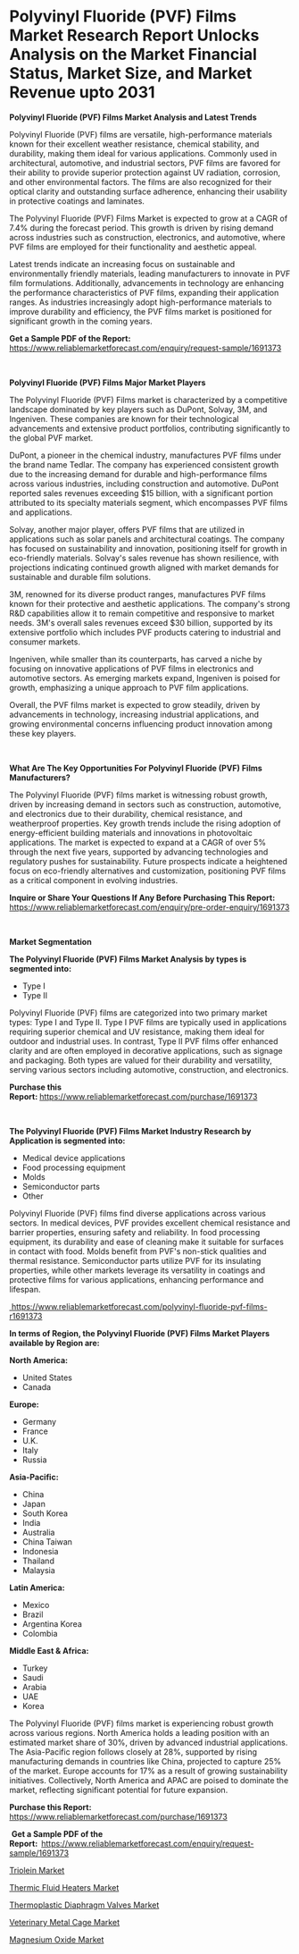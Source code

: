 <p><h1>Polyvinyl Fluoride (PVF) Films Market Research Report Unlocks Analysis on the Market Financial Status, Market Size, and Market Revenue upto 2031</h1></p><p><strong>Polyvinyl Fluoride (PVF) Films Market Analysis and Latest Trends</strong></p>
<p><p>Polyvinyl Fluoride (PVF) films are versatile, high-performance materials known for their excellent weather resistance, chemical stability, and durability, making them ideal for various applications. Commonly used in architectural, automotive, and industrial sectors, PVF films are favored for their ability to provide superior protection against UV radiation, corrosion, and other environmental factors. The films are also recognized for their optical clarity and outstanding surface adherence, enhancing their usability in protective coatings and laminates.</p><p>The Polyvinyl Fluoride (PVF) Films Market is expected to grow at a CAGR of 7.4% during the forecast period. This growth is driven by rising demand across industries such as construction, electronics, and automotive, where PVF films are employed for their functionality and aesthetic appeal. </p><p>Latest trends indicate an increasing focus on sustainable and environmentally friendly materials, leading manufacturers to innovate in PVF film formulations. Additionally, advancements in technology are enhancing the performance characteristics of PVF films, expanding their application ranges. As industries increasingly adopt high-performance materials to improve durability and efficiency, the PVF films market is positioned for significant growth in the coming years.</p></p>
<p><strong>Get a Sample PDF of the Report:&nbsp;</strong> <a href="https://www.reliablemarketforecast.com/enquiry/request-sample/1691373?utm_campaign=1129&utm_medium=2&utm_source=Github&utm_content=ia&utm_term=18102024&utm_id=polyvinyl-fluoride-pvf-films">https://www.reliablemarketforecast.com/enquiry/request-sample/1691373</a></p>
<p>&nbsp;</p>
<p><strong>Polyvinyl Fluoride (PVF) Films Major Market Players</strong></p>
<p><p>The Polyvinyl Fluoride (PVF) Films market is characterized by a competitive landscape dominated by key players such as DuPont, Solvay, 3M, and Ingeniven. These companies are known for their technological advancements and extensive product portfolios, contributing significantly to the global PVF market.</p><p>DuPont, a pioneer in the chemical industry, manufactures PVF films under the brand name Tedlar. The company has experienced consistent growth due to the increasing demand for durable and high-performance films across various industries, including construction and automotive. DuPont reported sales revenues exceeding $15 billion, with a significant portion attributed to its specialty materials segment, which encompasses PVF films and applications.</p><p>Solvay, another major player, offers PVF films that are utilized in applications such as solar panels and architectural coatings. The company has focused on sustainability and innovation, positioning itself for growth in eco-friendly materials. Solvay's sales revenue has shown resilience, with projections indicating continued growth aligned with market demands for sustainable and durable film solutions.</p><p>3M, renowned for its diverse product ranges, manufactures PVF films known for their protective and aesthetic applications. The company's strong R&D capabilities allow it to remain competitive and responsive to market needs. 3M's overall sales revenues exceed $30 billion, supported by its extensive portfolio which includes PVF products catering to industrial and consumer markets.</p><p>Ingeniven, while smaller than its counterparts, has carved a niche by focusing on innovative applications of PVF films in electronics and automotive sectors. As emerging markets expand, Ingeniven is poised for growth, emphasizing a unique approach to PVF film applications.</p><p>Overall, the PVF films market is expected to grow steadily, driven by advancements in technology, increasing industrial applications, and growing environmental concerns influencing product innovation among these key players.</p></p>
<p>&nbsp;</p>
<p><strong>What Are The Key Opportunities For Polyvinyl Fluoride (PVF) Films Manufacturers?</strong></p>
<p><p>The Polyvinyl Fluoride (PVF) films market is witnessing robust growth, driven by increasing demand in sectors such as construction, automotive, and electronics due to their durability, chemical resistance, and weatherproof properties. Key growth trends include the rising adoption of energy-efficient building materials and innovations in photovoltaic applications. The market is expected to expand at a CAGR of over 5% through the next five years, supported by advancing technologies and regulatory pushes for sustainability. Future prospects indicate a heightened focus on eco-friendly alternatives and customization, positioning PVF films as a critical component in evolving industries.</p></p>
<p><strong>Inquire or Share Your Questions If Any Before Purchasing This Report:</strong> <a href="https://www.reliablemarketforecast.com/enquiry/pre-order-enquiry/1691373?utm_campaign=1129&utm_medium=2&utm_source=Github&utm_content=ia&utm_term=18102024&utm_id=polyvinyl-fluoride-pvf-films">https://www.reliablemarketforecast.com/enquiry/pre-order-enquiry/1691373</a></p>
<p>&nbsp;</p>
<p><strong>Market Segmentation</strong></p>
<p><strong>The Polyvinyl Fluoride (PVF) Films Market Analysis by types is segmented into:</strong></p>
<p><ul><li>Type I</li><li>Type II</li></ul></p>
<p><p>Polyvinyl Fluoride (PVF) films are categorized into two primary market types: Type I and Type II. Type I PVF films are typically used in applications requiring superior chemical and UV resistance, making them ideal for outdoor and industrial uses. In contrast, Type II PVF films offer enhanced clarity and are often employed in decorative applications, such as signage and packaging. Both types are valued for their durability and versatility, serving various sectors including automotive, construction, and electronics.</p></p>
<p><strong>Purchase this Report:&nbsp;</strong><a href="https://www.reliablemarketforecast.com/purchase/1691373?utm_campaign=1129&utm_medium=2&utm_source=Github&utm_content=ia&utm_term=18102024&utm_id=polyvinyl-fluoride-pvf-films">https://www.reliablemarketforecast.com/purchase/1691373</a></p>
<p>&nbsp;</p>
<p><strong>The Polyvinyl Fluoride (PVF) Films Market Industry Research by Application is segmented into:</strong></p>
<p><ul><li>Medical device applications</li><li>Food processing equipment</li><li>Molds</li><li>Semiconductor parts</li><li>Other</li></ul></p>
<p><p>Polyvinyl Fluoride (PVF) films find diverse applications across various sectors. In medical devices, PVF provides excellent chemical resistance and barrier properties, ensuring safety and reliability. In food processing equipment, its durability and ease of cleaning make it suitable for surfaces in contact with food. Molds benefit from PVF's non-stick qualities and thermal resistance. Semiconductor parts utilize PVF for its insulating properties, while other markets leverage its versatility in coatings and protective films for various applications, enhancing performance and lifespan.</p></p>
<p><a href="https://www.reliablemarketforecast.com/polyvinyl-fluoride-pvf-films-r1691373?utm_campaign=1129&utm_medium=2&utm_source=Github&utm_content=ia&utm_term=18102024&utm_id=polyvinyl-fluoride-pvf-films">&nbsp;https://www.reliablemarketforecast.com/polyvinyl-fluoride-pvf-films-r1691373</a></p>
<p><strong>In terms of Region, the Polyvinyl Fluoride (PVF) Films Market Players available by Region are:</strong></p>
<p>
    <p> <strong> North America: </strong>
        <ul>
            <li>United States</li>
            <li>Canada</li>
        </ul>
        </p> 
    <p> <strong> Europe: </strong>
        <ul>
            <li>Germany</li>
            <li>France</li>
            <li>U.K.</li>
            <li>Italy</li>
            <li>Russia</li>
        </ul>
        </p> 
    <p> <strong> Asia-Pacific: </strong>
        <ul>
            <li>China</li>
            <li>Japan</li>
            <li>South Korea</li>
            <li>India</li>
            <li>Australia</li>
            <li>China Taiwan</li>
            <li>Indonesia</li>
            <li>Thailand</li>
            <li>Malaysia</li>
        </ul>
        </p> 
    <p> <strong> Latin America: </strong>
        <ul>
            <li>Mexico</li>
            <li>Brazil</li>
            <li>Argentina Korea</li>
            <li>Colombia</li>
        </ul>
        </p> 
    <p> <strong> Middle East & Africa: </strong>
        <ul>
            <li>Turkey</li>
            <li>Saudi</li>
            <li>Arabia</li>
            <li>UAE</li>
            <li>Korea</li>
        </ul>
    </p>
    </p>
<p><p>The Polyvinyl Fluoride (PVF) films market is experiencing robust growth across various regions. North America holds a leading position with an estimated market share of 30%, driven by advanced industrial applications. The Asia-Pacific region follows closely at 28%, supported by rising manufacturing demands in countries like China, projected to capture 25% of the market. Europe accounts for 17% as a result of growing sustainability initiatives. Collectively, North America and APAC are poised to dominate the market, reflecting significant potential for future expansion.</p></p>
<p><strong>Purchase this Report: </strong><a href="https://www.reliablemarketforecast.com/purchase/1691373?utm_campaign=1129&utm_medium=2&utm_source=Github&utm_content=ia&utm_term=18102024&utm_id=polyvinyl-fluoride-pvf-films">https://www.reliablemarketforecast.com/purchase/1691373</a></p>
<p>&nbsp;<strong>Get a Sample PDF of the Report:&nbsp;&nbsp;</strong><a href="https://www.reliablemarketforecast.com/enquiry/request-sample/1691373?utm_campaign=1129&utm_medium=2&utm_source=Github&utm_content=ia&utm_term=18102024&utm_id=polyvinyl-fluoride-pvf-films">https://www.reliablemarketforecast.com/enquiry/request-sample/1691373</a></p>
<p><strong></strong></p>
<p><p><a href="https://www.linkedin.com/pulse/global-triolein-market-focus-product-type-purity-98purity-op6qf?utm_campaign=1129&utm_medium=2&utm_source=Github&utm_content=ia&utm_term=18102024&utm_id=polyvinyl-fluoride-pvf-films">Triolein Market</a></p><p><a href="https://issuu.com/reportprime-2/docs/thermic-fluid-heaters-market-size-2_a2dfb9f8182e9f?utm_campaign=1129&utm_medium=2&utm_source=Github&utm_content=ia&utm_term=18102024&utm_id=polyvinyl-fluoride-pvf-films">Thermic Fluid Heaters Market</a></p><p><a href="https://issuu.com/reportprime-2/docs/thermoplastic-diaphragm-valves-mark_dd3422ebbfce96?utm_campaign=1129&utm_medium=2&utm_source=Github&utm_content=ia&utm_term=18102024&utm_id=polyvinyl-fluoride-pvf-films">Thermoplastic Diaphragm Valves Market</a></p><p><a href="https://github.com/loanv6asmitty/Market-Research-Report-List-1/blob/main/veterinary-metal-cage-market.md?utm_campaign=1129&utm_medium=2&utm_source=Github&utm_content=ia&utm_term=18102024&utm_id=polyvinyl-fluoride-pvf-films">Veterinary Metal Cage Market</a></p><p><a href="https://www.linkedin.com/pulse/navigating-magnesium-oxide-market-expert-analysis-forecast-o3asf?utm_campaign=1129&utm_medium=2&utm_source=Github&utm_content=ia&utm_term=18102024&utm_id=polyvinyl-fluoride-pvf-films">Magnesium Oxide Market</a></p></p>